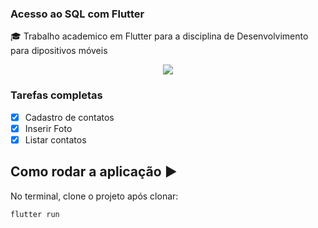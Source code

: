 ### Acesso ao SQL com Flutter

:mortar_board: Trabalho academico em Flutter para a disciplina de Desenvolvimento para dipositivos móveis

<p align="center">
   <img src="http://img.shields.io/static/v1?label=STATUS&message=EM%20DESENVOLVIMENTO&color=RED&style=for-the-badge"/>
</p>

### Tarefas completas

- [x] Cadastro de contatos
- [x] Inserir Foto
- [x] Listar contatos

## Como rodar a aplicação :arrow_forward:

No terminal, clone o projeto após clonar:

```
flutter run
```
